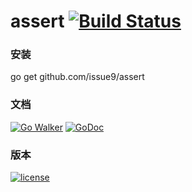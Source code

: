 assert [![Build Status](https://travis-ci.org/caixw/lib.go.svg?branch=master)](https://travis-ci.org/caixw/lib.go)
======


### 安装

go get github.com/issue9/assert


### 文档

[![Go Walker](http://gowalker.org/api/v1/badge)](http://gowalker.org/github.com/issue9/assert)
[![GoDoc](https://godoc.org/github.com/caixw/lib.go/assert?status.svg)](https://godoc.org/github.com/issue9/assert)


### 版本

[![license](http://img.shields.io/badge/license-MIT-red.svg?style=flat)](https://github.com/issue9/assert/blob/master/LICENSE)
